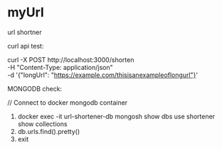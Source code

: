 # myUrl
url shortner



curl api test:

curl -X POST http://localhost:3000/shorten \
     -H "Content-Type: application/json" \
     -d '{"longUrl": "https://example.com/thisisanexampleoflongurl"}'




MONGODB check:

// Connect to docker mongodb container
1) docker exec -it url-shortener-db mongosh
    show dbs
    use shortener
    show collections
2) db.urls.find().pretty()
3) exit
